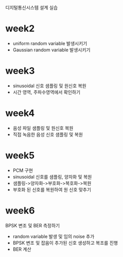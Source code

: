 디지털통신시스템 설계 실습

# week2
- uniform random variable 발생시키기
- Gaussian random variable 발생시키기

# week3
- sinusoidal 신호 샘플링 및 원신호 복원
- 시간 영역, 주파수영역에서 확인하기

# week4
- 음성 파일 샘플링 및 원신호 복원
- 직접 녹음한 음성 신호 샘플링 및 복원

# week5
- PCM 구현
- sinusoidal 신호를 샘플링, 양자화 및 복원
- 샘플링->양자화->부호화->복호화->복원
- 부호화 된 신호를 복원하여 원 신호 맞추기

# week6
BPSK 변조 및 BER 측정하기
- random variable 발생 및 임의 noise 추가
- BPSK 변조 및 잡음이 추가된 신호 생성하고 복조를 진행
- BER 계산

